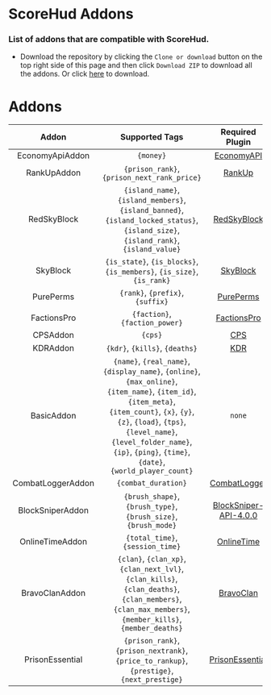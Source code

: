 # ScoreHud Addons

### List of addons that are compatible with ScoreHud.

- Download the repository by clicking the `Clone or download` button on the top right side of this page and then click `Download ZIP` to download all the addons. Or click [here](https://github.com/jaylac2000/ScoreHud-Addons/archive/master.zip) to download.

# Addons 

|Addon|Supported Tags|Required Plugin|
|:--:|:--:|:--:|
|EconomyApiAddon|`{money}`|[EconomyAPI](https://github.com/poggit-orphanage/EconomyS/tree/master/EconomyAPI)|
|RankUpAddon|`{prison_rank}`, `{prison_next_rank_price}`|[RankUp](https://github.com/falkirks/RankUp)|
|RedSkyBlock| `{island_name}`, `{island_members}`, `{island_banned}`, `{island_locked_status}`, `{island_size}`, `{island_rank}`, `{island_value}`|[RedSkyBlock](https://github.com/RedCraftGH/RedSkyBlock)|
|SkyBlock|`{is_state}`, `{is_blocks}`, `{is_members}`, `{is_size}`, `{is_rank}`|[SkyBlock](https://github.com/GiantQuartz/SkyBlock)|
|PurePerms|`{rank}`, `{prefix}`, `{suffix}`|[PurePerms](https://github.com/poggit-orphanage/PurePerms)|
|FactionsPro|`{faction}`, `{faction_power}`|[FactionsPro](https://github.com/poggit-orphanage/FactionsPro)|
|CPSAddon|`{cps}`|[CPS](https://github.com/JackMD/CPS)|
|KDRAddon|`{kdr}`, `{kills}`, `{deaths}`|[KDR](https://github.com/JackMD/KDR)|
|BasicAddon|`{name}`, `{real_name}`, `{display_name}`, `{online}`, `{max_online}`, `{item_name}`, `{item_id}`, `{item_meta}`, `{item_count}`, `{x}`, `{y}`, `{z}`, `{load}`, `{tps}`, `{level_name}`, `{level_folder_name}`, `{ip}`, `{ping}`, `{time}`, `{date}`, `{world_player_count}`|`none`|
|CombatLoggerAddon|`{combat_duration}`|[CombatLogger](https://poggit.pmmp.io/ci/JackNoordhuis/PocketMine-Plugins/CombatLogger)|
|BlockSniperAddon|`{brush_shape}`, `{brush_type}`, `{brush_size}`, `{brush_mode}`|[BlockSniper-API-4.0.0](https://github.com/BlockHorizons/BlockSniper/tree/API-4.0.0)|
|OnlineTimeAddon|`{total_time}`, `{session_time}`|[OnlineTime](https://github.com/Zedstar16/OnlineTime)|
|BravoClanAddon| `{clan}`, `{clan_xp}`, `{clan_next_lvl}`, `{clan_kills}`, `{clan_deaths}`, `{clan_members}`, `{clan_max_members}`, `{member_kills}`, `{member_deaths}`| [BravoClan](https://github.com/Itzdvbravo/BravoClan)|
|PrisonEssential| `{prison_rank}`, `{prison_nextrank}`, `{price_to_rankup}`, `{prestige}`, `{next_prestige}`|[PrisonEssential](https://github.com/iZeaoGamer/PrisonEssential)|
